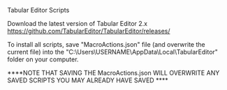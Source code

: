 Tabular Editor Scripts

Download the latest version of Tabular Editor 2.x
https://github.com/TabularEditor/TabularEditor/releases/

To install all scripts, save "MacroActions.json" file (and overwrite the current file) into the "C:\Users\USERNAME\AppData\Local\TabularEditor\" folder on your computer. 

****NOTE THAT SAVING THE MacroActions.json WILL OVERWRITE ANY SAVED SCRIPTS YOU MAY ALREADY HAVE SAVED ****

